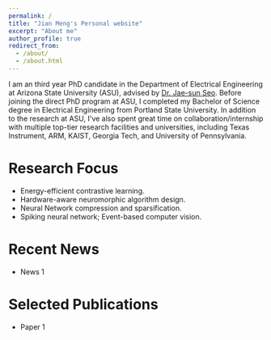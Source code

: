 ```yaml
---
permalink: /
title: "Jian Meng's Personal website"
excerpt: "About me"
author_profile: true
redirect_from: 
  - /about/
  - /about.html
---
```


I am an third year PhD candidate in the Department of Electrical Engineering at Arizona State University (ASU), advised by [Dr. Jae-sun Seo](https://faculty.engineering.asu.edu/jseo/). Before joining the direct PhD program at ASU, I completed my Bachelor of Science degree in Electrical Engineering from Portland State University. In addition to the research at ASU, I've also spent great time on collaboration/internship with multiple top-tier research facilities and universities, including Texas Instrument, ARM, KAIST, Georgia Tech, and University of Pennsylvania. 

Research Focus
======
- Energy-efficient contrastive learning.
- Hardware-aware neuromorphic algorithm design. 
- Neural Network compression and sparsification.
- Spiking neural network; Event-based computer vision. 

Recent News
======
- News 1

Selected Publications
======
- Paper 1
